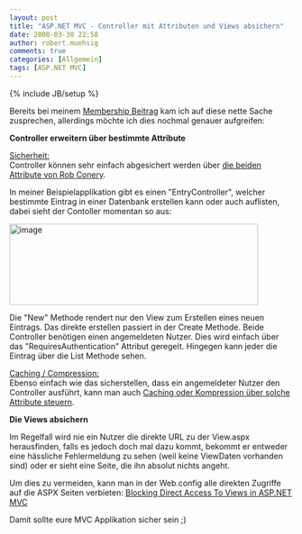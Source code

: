 ```yaml
---
layout: post
title: "ASP.NET MVC - Controller mit Attributen und Views absichern"
date: 2008-03-30 22:58
author: robert.muehsig
comments: true
categories: [Allgemein]
tags: [ASP.NET MVC]
---
```

{% include JB/setup %}
<p>Bereits bei meinem <a href="http://code-inside.de/blog/2008/03/13/aspnet-mvc-preview-2-membership/">Membership Beitrag</a> kam ich auf diese nette Sache zusprechen, allerdings m&#246;chte ich dies nochmal genauer aufgreifen:</p>  <p><strong>Controller erweitern &#252;ber bestimmte Attribute</strong></p>  <p><u>Sicherheit:     <br /></u>Controller k&#246;nnen sehr einfach abgesichert werden &#252;ber <a href="http://blog.wekeroad.com/2008/03/12/aspnet-mvc-securing-your-controller-actions/">die beiden Attribute von Rob Conery</a>. </p>  <p>In meiner Beispielapplikation gibt es einen &quot;EntryController&quot;, welcher bestimmte Eintrag in einer Datenbank erstellen kann oder auch auflisten, dabei sieht der Contoller momentan so aus:</p>  <p><a href="{{BASE_PATH}}/assets/wp-images/image346.png"><img style="border-right: 0px; border-top: 0px; border-left: 0px; border-bottom: 0px" height="144" alt="image" src="{{BASE_PATH}}/assets/wp-images/image-thumb325.png" width="441" border="0" /></a> </p>  <p>Die &quot;New&quot; Methode rendert nur den View zum Erstellen eines neuen Eintrags. Das direkte erstellen passiert in der Create Methode. Beide Controller ben&#246;tigen einen angemeldeten Nutzer. Dies wird einfach &#252;ber das &quot;RequiresAuthentication&quot; Attribut geregelt. Hingegen kann jeder die Eintrag &#252;ber die List Methode sehen. </p>  <p><u>Caching / Compression:     <br /></u>Ebenso einfach wie das sicherstellen, dass ein angemeldeter Nutzer den Controller ausf&#252;hrt, kann man auch <a href="http://weblogs.asp.net/rashid/archive/2008/03/28/asp-net-mvc-action-filter-caching-and-compression.aspx">Caching oder Kompression &#252;ber solche Attribute steuern</a>.     <br /></p>  <p><strong>Die Views absichern</strong></p>  <p>Im Regelfall wird nie ein Nutzer die direkte URL zu der View.aspx herausfinden, falls es jedoch doch mal dazu kommt, bekommt er entweder eine h&#228;ssliche Fehlermeldung zu sehen (weil keine ViewDaten vorhanden sind) oder er sieht eine Seite, die ihn absolut nichts angeht. </p>  <p>Um dies zu vermeiden, kann man in der Web.config alle direkten Zugriffe auf die ASPX Seiten verbieten: <a href="http://haacked.com/archive/2008/02/12/asp.net-mvc-blocking-direct-access-to-views.aspx">Blocking Direct Access To Views in ASP.NET MVC</a></p>  <p>Damit sollte eure MVC Applikation sicher sein ;)</p>
